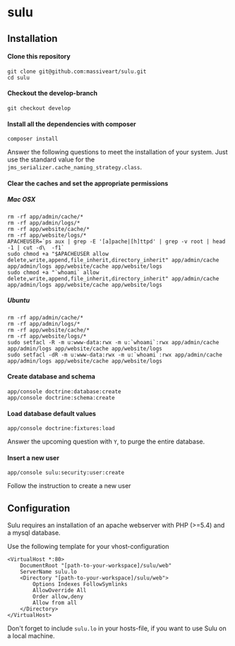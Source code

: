 sulu
====

## Installation

#### Clone this repository

```
git clone git@github.com:massiveart/sulu.git
cd sulu
```

#### Checkout the develop-branch

```
git checkout develop
```

#### Install all the dependencies with composer

```
composer install
```
Answer the following questions to meet the installation of your system. Just use the standard value for the `jms_serializer.cache_naming_strategy.class`.

#### Clear the caches and set the appropriate permissions

##### Mac OSX
```
rm -rf app/admin/cache/*
rm -rf app/admin/logs/*
rm -rf app/website/cache/*
rm -rf app/website/logs/*
APACHEUSER=`ps aux | grep -E '[a]pache|[h]ttpd' | grep -v root | head -1 | cut -d\  -f1`
sudo chmod +a "$APACHEUSER allow delete,write,append,file_inherit,directory_inherit" app/admin/cache app/admin/logs app/website/cache app/website/logs
sudo chmod +a "`whoami` allow delete,write,append,file_inherit,directory_inherit" app/admin/cache app/admin/logs app/website/cache app/website/logs
```

##### Ubuntu
```
rm -rf app/admin/cache/*
rm -rf app/admin/logs/*
rm -rf app/website/cache/*
rm -rf app/website/logs/*
sudo setfacl -R -m u:www-data:rwx -m u:`whoami`:rwx app/admin/cache app/admin/logs app/website/cache app/website/logs
sudo setfacl -dR -m u:www-data:rwx -m u:`whoami`:rwx app/admin/cache app/admin/logs app/website/cache app/website/logs
```

#### Create database and schema
```
app/console doctrine:database:create
app/console doctrine:schema:create
```

#### Load database default values
```
app/console doctrine:fixtures:load
```
Answer the upcoming question with `Y`, to purge the entire database.

#### Insert a new user
```
app/console sulu:security:user:create
```
Follow the instruction to create a new user

## Configuration
Sulu requires an installation of an apache webserver with PHP (>=5.4) and a mysql database. 

Use the following template for your vhost-configuration
```
<VirtualHost *:80>
    DocumentRoot "[path-to-your-workspace]/sulu/web"
    ServerName sulu.lo
    <Directory "[path-to-your-workspace]/sulu/web">
        Options Indexes FollowSymlinks
        AllowOverride All
        Order allow,deny
        Allow from all
    </Directory>
</VirtualHost>
```

Don't forget to include `sulu.lo` in your hosts-file, if you want to use Sulu on a local machine.
